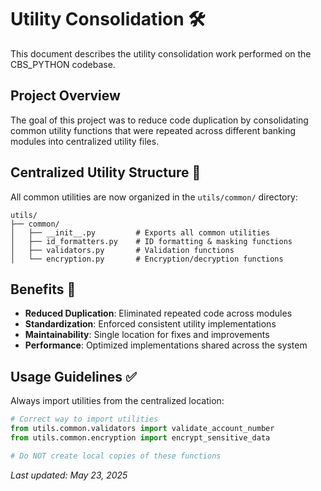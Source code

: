 # Utility Consolidation 🛠️

This document describes the utility consolidation work performed on the CBS_PYTHON codebase.

## Project Overview

The goal of this project was to reduce code duplication by consolidating common utility functions that were repeated across different banking modules into centralized utility files.

## Centralized Utility Structure 📂

All common utilities are now organized in the `utils/common/` directory:

```
utils/
├── common/
│   ├── __init__.py         # Exports all common utilities
│   ├── id_formatters.py    # ID formatting & masking functions
│   ├── validators.py       # Validation functions
│   └── encryption.py       # Encryption/decryption functions
```

## Benefits 🌟

- **Reduced Duplication**: Eliminated repeated code across modules
- **Standardization**: Enforced consistent utility implementations
- **Maintainability**: Single location for fixes and improvements
- **Performance**: Optimized implementations shared across the system

## Usage Guidelines ✅

Always import utilities from the centralized location:

```python
# Correct way to import utilities
from utils.common.validators import validate_account_number
from utils.common.encryption import encrypt_sensitive_data

# Do NOT create local copies of these functions
```

_Last updated: May 23, 2025_
